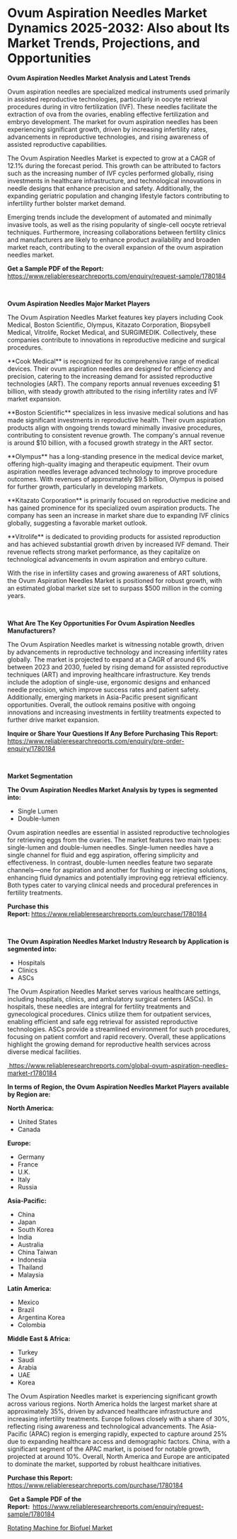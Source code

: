 <p><h1>Ovum Aspiration Needles Market Dynamics 2025-2032: Also about Its Market Trends, Projections, and Opportunities</h1></p><p><strong>Ovum Aspiration Needles Market Analysis and Latest Trends</strong></p>
<p><p>Ovum aspiration needles are specialized medical instruments used primarily in assisted reproductive technologies, particularly in oocyte retrieval procedures during in vitro fertilization (IVF). These needles facilitate the extraction of ova from the ovaries, enabling effective fertilization and embryo development. The market for ovum aspiration needles has been experiencing significant growth, driven by increasing infertility rates, advancements in reproductive technologies, and rising awareness of assisted reproductive capabilities.</p><p>The Ovum Aspiration Needles Market is expected to grow at a CAGR of 12.1% during the forecast period. This growth can be attributed to factors such as the increasing number of IVF cycles performed globally, rising investments in healthcare infrastructure, and technological innovations in needle designs that enhance precision and safety. Additionally, the expanding geriatric population and changing lifestyle factors contributing to infertility further bolster market demand. </p><p>Emerging trends include the development of automated and minimally invasive tools, as well as the rising popularity of single-cell oocyte retrieval techniques. Furthermore, increasing collaborations between fertility clinics and manufacturers are likely to enhance product availability and broaden market reach, contributing to the overall expansion of the ovum aspiration needles market.</p></p>
<p><strong>Get a Sample PDF of the Report:&nbsp;</strong> <a href="https://www.reliableresearchreports.com/enquiry/request-sample/1780184?utm_campaign=2629&utm_medium=2&utm_source=Github&utm_content=ia&utm_term=25032025&utm_id=ovum-aspiration-needles">https://www.reliableresearchreports.com/enquiry/request-sample/1780184</a></p>
<p>&nbsp;</p>
<p><strong>Ovum Aspiration Needles Major Market Players</strong></p>
<p><p>The Ovum Aspiration Needles Market features key players including Cook Medical, Boston Scientific, Olympus, Kitazato Corporation, Biopsybell Medical, Vitrolife, Rocket Medical, and SURGIMEDIK. Collectively, these companies contribute to innovations in reproductive medicine and surgical procedures.</p><p>**Cook Medical** is recognized for its comprehensive range of medical devices. Their ovum aspiration needles are designed for efficiency and precision, catering to the increasing demand for assisted reproductive technologies (ART). The company reports annual revenues exceeding $1 billion, with steady growth attributed to the rising infertility rates and IVF market expansion.</p><p>**Boston Scientific** specializes in less invasive medical solutions and has made significant investments in reproductive health. Their ovum aspiration products align with ongoing trends toward minimally invasive procedures, contributing to consistent revenue growth. The company's annual revenue is around $10 billion, with a focused growth strategy in the ART sector.</p><p>**Olympus** has a long-standing presence in the medical device market, offering high-quality imaging and therapeutic equipment. Their ovum aspiration needles leverage advanced technology to improve procedure outcomes. With revenues of approximately $9.5 billion, Olympus is poised for further growth, particularly in developing markets.</p><p>**Kitazato Corporation** is primarily focused on reproductive medicine and has gained prominence for its specialized ovum aspiration products. The company has seen an increase in market share due to expanding IVF clinics globally, suggesting a favorable market outlook.</p><p>**Vitrolife** is dedicated to providing products for assisted reproduction and has achieved substantial growth driven by increased IVF demand. Their revenue reflects strong market performance, as they capitalize on technological advancements in ovum aspiration and embryo culture.</p><p>With the rise in infertility cases and growing awareness of ART solutions, the Ovum Aspiration Needles Market is positioned for robust growth, with an estimated global market size set to surpass $500 million in the coming years.</p></p>
<p>&nbsp;</p>
<p><strong>What Are The Key Opportunities For Ovum Aspiration Needles Manufacturers?</strong></p>
<p><p>The Ovum Aspiration Needles market is witnessing notable growth, driven by advancements in reproductive technology and increasing infertility rates globally. The market is projected to expand at a CAGR of around 6% between 2023 and 2030, fueled by rising demand for assisted reproductive techniques (ART) and improving healthcare infrastructure. Key trends include the adoption of single-use, ergonomic designs and enhanced needle precision, which improve success rates and patient safety. Additionally, emerging markets in Asia-Pacific present significant opportunities. Overall, the outlook remains positive with ongoing innovations and increasing investments in fertility treatments expected to further drive market expansion.</p></p>
<p><strong>Inquire or Share Your Questions If Any Before Purchasing This Report:</strong> <a href="https://www.reliableresearchreports.com/enquiry/pre-order-enquiry/1780184?utm_campaign=2629&utm_medium=2&utm_source=Github&utm_content=ia&utm_term=25032025&utm_id=ovum-aspiration-needles">https://www.reliableresearchreports.com/enquiry/pre-order-enquiry/1780184</a></p>
<p>&nbsp;</p>
<p><strong>Market Segmentation</strong></p>
<p><strong>The Ovum Aspiration Needles Market Analysis by types is segmented into:</strong></p>
<p><ul><li>Single Lumen</li><li>Double-lumen</li></ul></p>
<p><p>Ovum aspiration needles are essential in assisted reproductive technologies for retrieving eggs from the ovaries. The market features two main types: single-lumen and double-lumen needles. Single-lumen needles have a single channel for fluid and egg aspiration, offering simplicity and effectiveness. In contrast, double-lumen needles feature two separate channels—one for aspiration and another for flushing or injecting solutions, enhancing fluid dynamics and potentially improving egg retrieval efficiency. Both types cater to varying clinical needs and procedural preferences in fertility treatments.</p></p>
<p><strong>Purchase this Report:&nbsp;</strong><a href="https://www.reliableresearchreports.com/purchase/1780184?utm_campaign=2629&utm_medium=2&utm_source=Github&utm_content=ia&utm_term=25032025&utm_id=ovum-aspiration-needles">https://www.reliableresearchreports.com/purchase/1780184</a></p>
<p>&nbsp;</p>
<p><strong>The Ovum Aspiration Needles Market Industry Research by Application is segmented into:</strong></p>
<p><ul><li>Hospitals</li><li>Clinics</li><li>ASCs</li></ul></p>
<p><p>The Ovum Aspiration Needles Market serves various healthcare settings, including hospitals, clinics, and ambulatory surgical centers (ASCs). In hospitals, these needles are integral for fertility treatments and gynecological procedures. Clinics utilize them for outpatient services, enabling efficient and safe egg retrieval for assisted reproductive technologies. ASCs provide a streamlined environment for such procedures, focusing on patient comfort and rapid recovery. Overall, these applications highlight the growing demand for reproductive health services across diverse medical facilities.</p></p>
<p><a href="https://www.reliableresearchreports.com/global-ovum-aspiration-needles-market-r1780184?utm_campaign=2629&utm_medium=2&utm_source=Github&utm_content=ia&utm_term=25032025&utm_id=ovum-aspiration-needles">&nbsp;https://www.reliableresearchreports.com/global-ovum-aspiration-needles-market-r1780184</a></p>
<p><strong>In terms of Region, the Ovum Aspiration Needles Market Players available by Region are:</strong></p>
<p>
    <p> <strong> North America: </strong>
        <ul>
            <li>United States</li>
            <li>Canada</li>
        </ul>
        </p> 
    <p> <strong> Europe: </strong>
        <ul>
            <li>Germany</li>
            <li>France</li>
            <li>U.K.</li>
            <li>Italy</li>
            <li>Russia</li>
        </ul>
        </p> 
    <p> <strong> Asia-Pacific: </strong>
        <ul>
            <li>China</li>
            <li>Japan</li>
            <li>South Korea</li>
            <li>India</li>
            <li>Australia</li>
            <li>China Taiwan</li>
            <li>Indonesia</li>
            <li>Thailand</li>
            <li>Malaysia</li>
        </ul>
        </p> 
    <p> <strong> Latin America: </strong>
        <ul>
            <li>Mexico</li>
            <li>Brazil</li>
            <li>Argentina Korea</li>
            <li>Colombia</li>
        </ul>
        </p> 
    <p> <strong> Middle East & Africa: </strong>
        <ul>
            <li>Turkey</li>
            <li>Saudi</li>
            <li>Arabia</li>
            <li>UAE</li>
            <li>Korea</li>
        </ul>
    </p>
    </p>
<p><p>The Ovum Aspiration Needles market is experiencing significant growth across various regions. North America holds the largest market share at approximately 35%, driven by advanced healthcare infrastructure and increasing infertility treatments. Europe follows closely with a share of 30%, reflecting rising awareness and technological advancements. The Asia-Pacific (APAC) region is emerging rapidly, expected to capture around 25% due to expanding healthcare access and demographic factors. China, with a significant segment of the APAC market, is poised for notable growth, projected at around 10%. Overall, North America and Europe are anticipated to dominate the market, supported by robust healthcare initiatives.</p></p>
<p><strong>Purchase this Report: </strong><a href="https://www.reliableresearchreports.com/purchase/1780184?utm_campaign=2629&utm_medium=2&utm_source=Github&utm_content=ia&utm_term=25032025&utm_id=ovum-aspiration-needles">https://www.reliableresearchreports.com/purchase/1780184</a></p>
<p>&nbsp;<strong>Get a Sample PDF of the Report:&nbsp;&nbsp;</strong><a href="https://www.reliableresearchreports.com/enquiry/request-sample/1780184?utm_campaign=2629&utm_medium=2&utm_source=Github&utm_content=ia&utm_term=25032025&utm_id=ovum-aspiration-needles">https://www.reliableresearchreports.com/enquiry/request-sample/1780184</a></p>
<p><strong></strong></p>
<p><p><a href="https://github.com/manesros8/Market-Research-Report-List-1/blob/main/rotating-machine-for-biofuel-market.md?utm_campaign=2629&utm_medium=2&utm_source=Github&utm_content=ia&utm_term=25032025&utm_id=ovum-aspiration-needles">Rotating Machine for Biofuel Market</a></p></p>